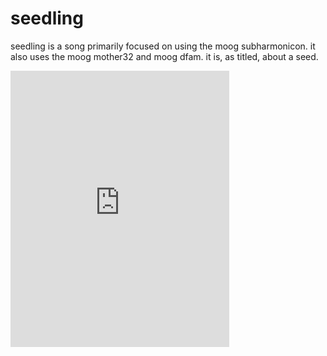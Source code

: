 # seedling

seedling is a song primarily focused on using the moog subharmonicon.
it also uses the moog mother32 and moog dfam.
it is, as titled, about a seed.

<iframe style="border: 0; width: 350px; height: 442px;"
src="https://bandcamp.com/EmbeddedPlayer/track=2055577770/size=large/bgcol=ffffff/linkcol=0687f5/tracklist=false/transparent=true/"
seamless><a href="https://metasyn.bandcamp.com/track/seedling">seedling by
metasyn</a></iframe>
